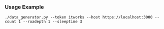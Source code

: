### Usage Example


```
./data_generator.py --token itworks --host https://localhost:3000 --count 1 --roadepth 1 --sleeptime 3
```
